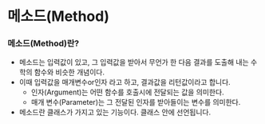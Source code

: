 # 메소드(Method)

### 메소드(Method)란? 
- 메소드는 입력값이 있고, 그 입력값을 받아서 무언가 한 다음 결과를 도출해 내는 수학의 함수와 비슷한 개념이다.
- 이때 입력값을 매개변수or인자 라고 하고, 결과값을 리턴값이라고 합니다.
  - 인자(Argument)는 어떤 함수를 호출시에 전달되는 값을 의미한다.
  - 매개 변수(Parameter)는 그 전달된 인자를 받아들이는 변수를 의미한다.
- 메소드란 클래스가 가지고 있는 기능이다. 클래스 안에 선언됩니다.
